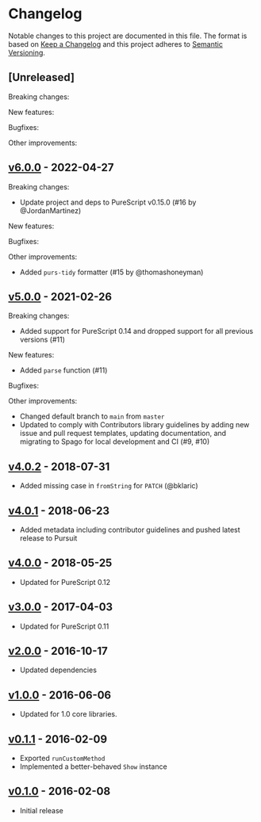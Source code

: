 # Changelog

Notable changes to this project are documented in this file. The format is based on [Keep a Changelog](https://keepachangelog.com/en/1.0.0/) and this project adheres to [Semantic Versioning](https://semver.org/spec/v2.0.0.html).

## [Unreleased]

Breaking changes:

New features:

Bugfixes:

Other improvements:

## [v6.0.0](https://github.com/purescript-contrib/purescript-http-methods/releases/tag/v6.0.0) - 2022-04-27

Breaking changes:
- Update project and deps to PureScript v0.15.0 (#16 by @JordanMartinez)

New features:

Bugfixes:

Other improvements:
- Added `purs-tidy` formatter (#15 by @thomashoneyman)

## [v5.0.0](https://github.com/purescript-contrib/purescript-http-methods/releases/tag/v5.0.0) - 2021-02-26

Breaking changes:
- Added support for PureScript 0.14 and dropped support for all previous versions (#11)

New features:
- Added `parse` function (#11)

Bugfixes:

Other improvements:
- Changed default branch to `main` from `master`
- Updated to comply with Contributors library guidelines by adding new issue and pull request templates, updating documentation, and migrating to Spago for local development and CI (#9, #10)

## [v4.0.2](https://github.com/purescript-contrib/purescript-http-methods/releases/tag/v4.0.2) - 2018-07-31

- Added missing case in `fromString` for `PATCH` (@bklaric)

## [v4.0.1](https://github.com/purescript-contrib/purescript-http-methods/releases/tag/v4.0.1) - 2018-06-23

- Added metadata including contributor guidelines and pushed latest release to Pursuit

## [v4.0.0](https://github.com/purescript-contrib/purescript-http-methods/releases/tag/v4.0.0) - 2018-05-25

- Updated for PureScript 0.12

## [v3.0.0](https://github.com/purescript-contrib/purescript-http-methods/releases/tag/v3.0.0) - 2017-04-03

- Updated for PureScript 0.11

## [v2.0.0](https://github.com/purescript-contrib/purescript-http-methods/releases/tag/v2.0.0) - 2016-10-17

- Updated dependencies

## [v1.0.0](https://github.com/purescript-contrib/purescript-http-methods/releases/tag/v1.0.0) - 2016-06-06

- Updated for 1.0 core libraries.

## [v0.1.1](https://github.com/purescript-contrib/purescript-http-methods/releases/tag/v0.1.1) - 2016-02-09

- Exported `runCustomMethod`
- Implemented a better-behaved `Show` instance

## [v0.1.0](https://github.com/purescript-contrib/purescript-http-methods/releases/tag/v0.1.0) - 2016-02-08

- Initial release
